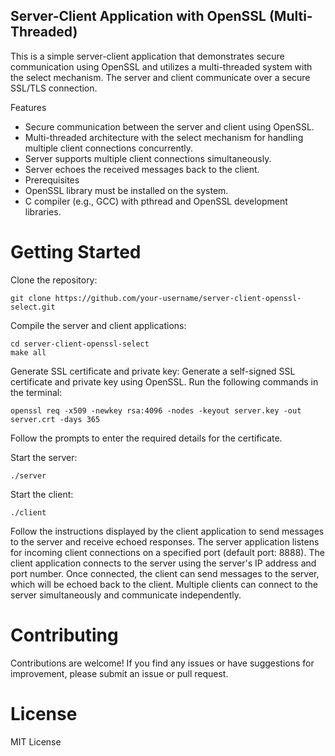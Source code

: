## Server-Client Application with OpenSSL (Multi-Threaded)
This is a simple server-client application that demonstrates secure communication using OpenSSL and utilizes a multi-threaded system with the select mechanism. The server and client communicate over a secure SSL/TLS connection.

Features
- Secure communication between the server and client using OpenSSL.
- Multi-threaded architecture with the select mechanism for handling multiple client connections concurrently.
- Server supports multiple client connections simultaneously.
- Server echoes the received messages back to the client.
- Prerequisites
- OpenSSL library must be installed on the system.
- C compiler (e.g., GCC) with pthread and OpenSSL development libraries.

# Getting Started
Clone the repository:

```
git clone https://github.com/your-username/server-client-openssl-select.git
```
Compile the server and client applications:
```
cd server-client-openssl-select
make all
```
Generate SSL certificate and private key:
Generate a self-signed SSL certificate and private key using OpenSSL. Run the following commands in the terminal:
```
openssl req -x509 -newkey rsa:4096 -nodes -keyout server.key -out server.crt -days 365
```
Follow the prompts to enter the required details for the certificate.

Start the server:
```
./server
```
Start the client:
```
./client
```
Follow the instructions displayed by the client application to send messages to the server and receive echoed responses.
The server application listens for incoming client connections on a specified port (default port: 8888).
The client application connects to the server using the server's IP address and port number.
Once connected, the client can send messages to the server, which will be echoed back to the client.
Multiple clients can connect to the server simultaneously and communicate independently.

# Contributing
Contributions are welcome! If you find any issues or have suggestions for improvement, please submit an issue or pull request.

# License
MIT License
